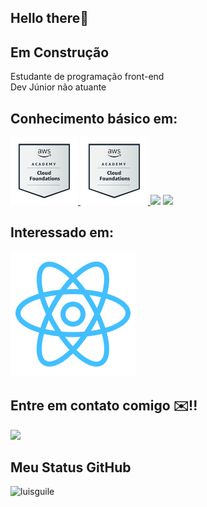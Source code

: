 ## Hello there👋


## Em Construção 

<p>
Estudante de programação front-end
<br/>
Dev Júnior não atuante
<br/>
</p>

## Conhecimento básico em:
<!-- tecnologias-->
<span>

<a href="https://www.credly.com/badges/9b5d8c18-549a-4ebe-818d-3ddd9c586493/public_url">
 <img src= ./aws-academy-graduate-aws-academy-cloud-foundations.png/>
<a/>
 
<a href="https://www.credly.com/badges/1b52943c-efac-4bea-8952-f1924e38c7d3/public_url"> 
 <img src= ./aws-academy-graduate-aws-academy-cloud-foundations.png/>
 <a/>
 
 <img src="https://img.icons8.com/color/96/000000/html-5--v1.png"/>
 
 <img src="https://img.icons8.com/color/96/000000/css3.png"/>
</span>

## Interessado em:

<img src= ./reactblu.svg />


## Entre em contato comigo ✉️!!
 <a href="mailto: guiluih.1.10@gmail.com"> 
 <img src="https://img.icons8.com/plasticine/100/000000/gmail.png"/>
 </a>
 

## Meu Status GitHub

<img src = "https://github-readme-stats.vercel.app/api?username=luisguile&show_icons=true" alt = "luisguile" /> 

